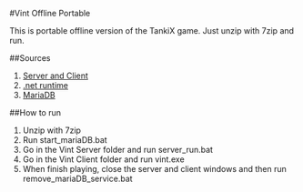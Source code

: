 #Vint Offline Portable

This is portable offline version of the TankiX game.
Just unzip with 7zip and run.

##Sources

1. [Server and Client](https://github.com/Vint-TX/Vint)
2. [.net runtime](https://download.visualstudio.microsoft.com/download/pr/77650902-a341-4f4c-934f-db7056cbfa78/176d961f8bbc798596f8d498ede4cc73/dotnet-runtime-8.0.5-win-x64.zip)
3. [MariaDB](https://archive.mariadb.org/mariadb-11.3.2/winx64-packages/mariadb-11.3.2-winx64.zip)

##How to run

1. Unzip with 7zip
2. Run start_mariaDB.bat
3. Go in the Vint Server folder and run server_run.bat
4. Go in the Vint Client folder and run vint.exe
5. When finish playing, close the server and client windows and then run remove_mariaDB_service.bat
